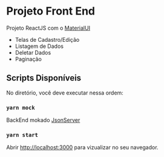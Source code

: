 # Projeto Front End

Projeto ReactJS com o [MaterialUI](https://mui.com/)
- Telas de Cadastro/Edição
- Listagem de Dados
- Deletar Dados
- Paginação

## Scripts Disponíveis

No diretório, você deve executar nessa ordem: 

### `yarn mock`

BackEnd mokado [JsonServer](https://www.npmjs.com/package/json-server)

### `yarn start`

Abrir [http://localhost:3000](http://localhost:3000) para vizualizar no seu navegador.